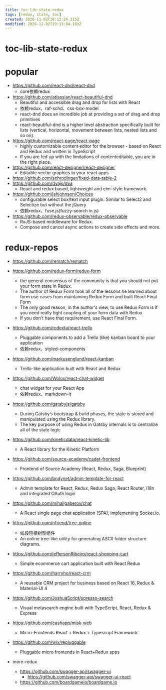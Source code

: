 ```yaml
---
title: toc-lib-state-redux
tags: [redux, state, toc]
created: 2020-11-02T19:12:24.315Z
modified: 2020-11-02T19:13:04.103Z
---
```


# toc-lib-state-redux

# popular

- https://github.com/react-dnd/react-dnd
  - core依赖redux
- https://github.com/atlassian/react-beautiful-dnd
  - Beautiful and accessible drag and drop for lists with React
  - 依赖redux、raf-schd、css-box-model
  - react-dnd does an incredible job at providing a set of drag and drop primitives
  - react-beautiful-dnd is a higher level abstraction specifically built for lists (vertical, horizontal, movement between lists, nested lists and so on).
- https://github.com/react-page/react-page
  - highly customizable content editor for the browser - based on React and Redux and written in TypeScript
  - If you are fed up with the limitations of contenteditable, you are in the right place.
- https://github.com/react-designer/react-designer
  - Editable vector graphics in your react apps
- https://github.com/schrodinger/fixed-data-table-2
- https://github.com/dvajs/dva
  - React and redux based, lightweight and elm-style framework.
- https://github.com/jshjohnson/Choices
  - configurable select box/text input plugin. Similar to Select2 and Selectize but without the jQuery
  - 依赖redux、fuse.js(fuzzy-search in js)
- https://github.com/redux-observable/redux-observable
  - RxJS-based middleware for Redux. 
  - Compose and cancel async actions to create side effects and more.


# redux-repos

- https://github.com/rematch/rematch
- https://github.com/redux-form/redux-form
  - the general consensus of the community is that you should not put your form state in Redux.
  - The author of Redux Form took all of the lessons he learned about form use cases from maintaining Redux Form and built React Final Form
  - The only good reason, in the author's view, to use Redux Form is if you need really tight coupling of your form data with Redux
  - If you don't have that requirement, use React Final Form.
- https://github.com/rcdexta/react-trello
  - Pluggable components to add a Trello (like) kanban board to your application
  - 依赖redux、styled-components
- https://github.com/markusenglund/react-kanban
  - Trello-like application built with React and Redux
- https://github.com/Wolox/react-chat-widget
  - chat widget for your React App
  - 依赖redux、markdown-it
- https://github.com/gatsbyjs/gatsby
  - During Gatsby’s bootstrap & build phases, the state is stored and manipulated using the Redux library. 
  - The key purpose of using Redux in Gatsby internals is to centralize all of the state logic
- https://github.com/kineticdata/react-kinetic-lib
  - A React library for the Kinetic Platform
- https://github.com/source-academy/cadet-frontend
  - Frontend of Source Academy (React, Redux, Saga, Blueprint)
- https://github.com/bndynet/admin-template-for-react
  - Admin template for React, Redux, Redux Saga, React Router, i18n and integrated OAuth login
- https://github.com/mihailgaberov/chat
  - A React single page chat application (SPA), implementing Socket.io.
- https://github.com/nfriend/tree-online
  - 线段短横树型组件
  - An online tree-like utility for generating ASCII folder structure diagrams.
- https://github.com/jeffersonRibeiro/react-shopping-cart
  - Simple ecommerce cart application built with React Redux
- https://github.com/harryho/react-crm
  - A reusable CRM project for business based on React 16, Redux & Material-UI 4
- https://github.com/JoshuaScript/spresso-search
  - Visual metasearch engine built with TypeScript, React, Redux & Express
- https://github.com/cashapp/misk-web
  - Micro-Frontends React + Redux + Typescript Framework
- https://github.com/wix/repluggable
  - Pluggable micro frontends in React+Redux apps

- more-redux
  - https://github.com/swagger-api/swagger-ui
    - https://github.com/swagger-api/swagger-ui-react
  - https://github.com/boardgameio/boardgame.io
